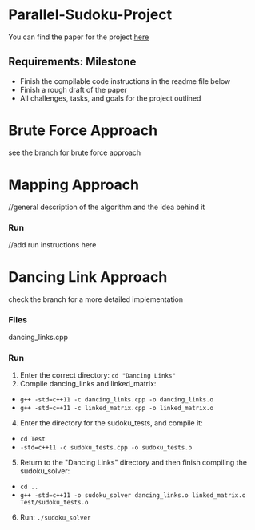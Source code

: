 # Parallel-Sudoku-Project

You can find the paper for the project [here](https://docs.google.com/document/d/1aVoKkxx--F2Nfqbh13ZVF21VNVL2wHYg11CZaXs5kX8/edit?usp=sharing)

## Requirements: Milestone
- Finish the compilable code instructions in the readme file below
- Finish a rough draft of the paper
- All challenges, tasks, and goals for the project outlined

# Brute Force Approach
see the branch for brute force approach

# Mapping Approach
//general description of the algorithm and the idea behind it

### Run
//add run instructions here

# Dancing Link Approach

check the branch for a more detailed implementation

### Files
dancing_links.cpp 

### Run
1. Enter the correct directory: `cd "Dancing Links"`
2. Compile dancing_links and linked_matrix:
- `g++ -std=c++11 -c dancing_links.cpp -o dancing_links.o`
- `g++ -std=c++11 -c linked_matrix.cpp -o linked_matrix.o`
4. Enter the directory for the sudoku_tests, and compile it:
- `cd Test`
- `-std=c++11 -c sudoku_tests.cpp -o sudoku_tests.o`
5. Return to the "Dancing Links" directory and then finish compiling the sudoku_solver:
- `cd ..`
- `g++ -std=c++11 -o sudoku_solver dancing_links.o linked_matrix.o Test/sudoku_tests.o`
6. Run: `./sudoku_solver`

